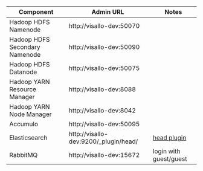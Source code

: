 
| Component                      | Admin URL                             | Notes                                                    |
| ------------------------------ | ------------------------------------- | -------------------------------------------------------- |
| Hadoop HDFS Namenode           | http://visallo-dev:50070              |
| Hadoop HDFS Secondary Namenode | http://visallo-dev:50090              |
| Hadoop HDFS Datanode           | http://visallo-dev:50075              |
| Hadoop YARN Resource Manager   | http://visallo-dev:8088               |
| Hadoop YARN Node Manager       | http://visallo-dev:8042               |
| Accumulo                       | http://visallo-dev:50095              |
| Elasticsearch                  | http://visallo-dev:9200/_plugin/head/ | [head plugin](http://mobz.github.io/elasticsearch-head/) |
| RabbitMQ                       | http://visallo-dev:15672              | login with guest/guest                                   |
